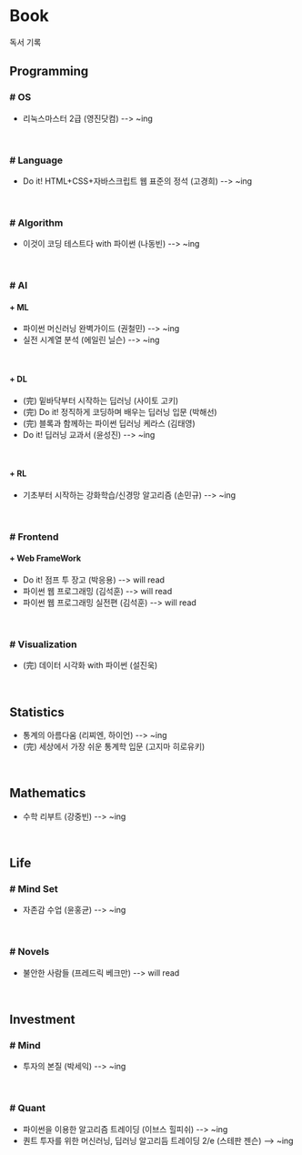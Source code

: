 # Book 
독서 기록

## Programming
### # OS

- 리눅스마스터 2급 (영진닷컴) --> ~ing

<br> 


### # Language

- Do it! HTML+CSS+자바스크립트 웹 표준의 정석 (고경희) --> ~ing

<br>


### # Algorithm

- 이것이 코딩 테스트다 with 파이썬 (나동빈) --> ~ing

<br>

### # AI
#### + ML

- 파이썬 머신러닝 완벽가이드 (권철민) --> ~ing
- 실전 시계열 분석 (에일린 닐슨) --> ~ing 

<br>

#### + DL

- (完) 밑바닥부터 시작하는 딥러닝 (사이토 고키)
- (完) Do it! 정직하게 코딩하며 배우는 딥러닝 입문 (박해선)
- (完) 블록과 함께하는 파이썬 딥러닝 케라스 (김태영)
- Do it! 딥러닝 교과서 (윤성진) --> ~ing

<br>

#### + RL

- 기초부터 시작하는 강화학습/신경망 알고리즘 (손민규) --> ~ing

<br>

### # Frontend
#### + Web FrameWork

- Do it! 점프 투 장고 (박응용) --> will read
- 파이썬 웹 프로그래밍 (김석훈) --> will read
- 파이썬 웹 프로그래밍 실전편 (김석훈) --> will read


<br>


### # Visualization

- (完) 데이터 시각화 with 파이썬 (설진욱)


<br>


## Statistics

- 통계의 아름다움 (리찌엔, 하이언)  --> ~ing
- (完) 세상에서 가장 쉬운 통계학 입문 (고지마 히로유키)


<br>


## Mathematics

- 수학 리부트 (강중빈) --> ~ing


<br>


## Life

### # Mind Set

- 자존감 수업 (윤홍균) --> ~ing

<br>


### # Novels

- 불안한 사람들 (프레드릭 베크만) --> will read


<br>


## Investment
### # Mind

- 투자의 본질 (박세익) --> ~ing

<br>


### # Quant

- 파이썬을 이용한 알고리즘 트레이딩 (이브스 힐피쉬) --> ~ing
- 퀀트 투자를 위한 머신러닝, 딥러닝 알고리듬 트레이딩 2/e (스테판 젠슨) --> ~ing